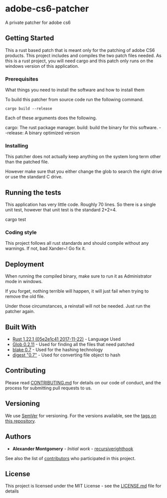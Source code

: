 # adobe-cs6-patcher
A private patcher for adobe cs6

## Getting Started

This a rust based patch that is meant only for the patching of adobe CS6 products. This project includes and compiles the two patch files needed. As this is a rust project, you will need cargo and this patch only runs on the windows version of this application. 

### Prerequisites

What things you need to install the software and how to install them

To build this patcher from source code run the following command. 

```
cargo build --release
```

Each of these arguments does the following.

cargo: The rust package manager.
build: build the binary for this software. 
--release: A binary optimized version


### Installing

This patcher does not actually keep anything on the system long term other than the patched file. 

However make sure that you either change the glob to search the right drive or use the standard C drive.

## Running the tests

This application has very little code. Roughly 70 lines. 
So there is a single unit test, however that unit test is the standard 2+2=4.

cargo test 

### Coding style

This project follows all rust standards and should compile without any warnings. 
If not, bad Xander~! Go fix it. 

## Deployment

When running the compiled binary, make sure to run it as Administrator mode in windows. 

If you forget, nothing terrible will happen, it will just fail when trying to remove the old file. 

Under those circumstances, a reinstall will not be needed. Just run the patcher again.

## Built With

* [Rust 1.22.1 (05e2e1c41 2017-11-22)](https://www.rust-lang.org/en-US/) - Language Used
* [Glob 0.2.11](https://github.com/rust-lang-nursery/glob) - Used for finding all the files that need patched
* [blake 0.7](https://blake2.net/) - Used for the hashing technology
* [digest "0.7"](https://docs.rs/digest/0.7.2/digest/) - Used for converting file object to hash 
## Contributing

Please read [CONTRIBUTING.md](https://github.com/recursiverighthook/adobe-cs6-patcher/graphs/contributors) for details on our code of conduct, and the process for submitting pull requests to us.

## Versioning

We use [SemVer](http://semver.org/) for versioning. For the versions available, see the [tags on this repository](https://github.com/recursiverighthook/adobe-cs6-patcher/tags). 

## Authors

* **Alexander Montgomery** - *Initial work* - [recursiverighthook](https://github.com/recursiverighthook/adobe-cs6-patcher)

See also the list of [contributors](https://github.com/recursiverighthook/adobe-cs6-patcher/graphs/contributors) who participated in this project.

## License

This project is licensed under the MIT License - see the [LICENSE.md](LICENSE.md) file for details
